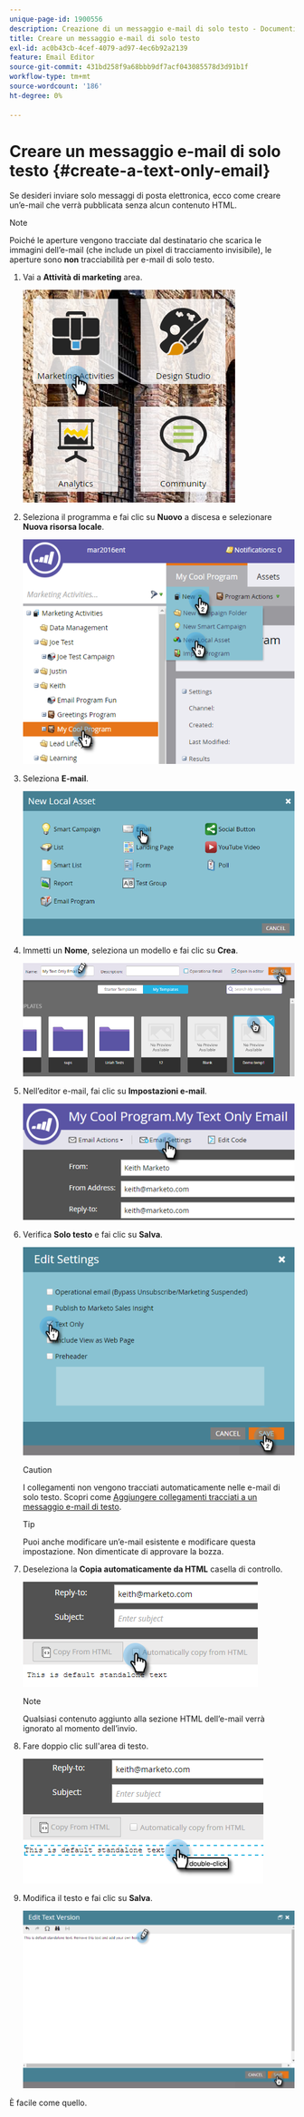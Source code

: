 ```yaml
---
unique-page-id: 1900556
description: Creazione di un messaggio e-mail di solo testo - Documenti Marketo - Documentazione del prodotto
title: Creare un messaggio e-mail di solo testo
exl-id: ac0b43cb-4cef-4079-ad97-4ec6b92a2139
feature: Email Editor
source-git-commit: 431bd258f9a68bbb9df7acf043085578d3d91b1f
workflow-type: tm+mt
source-wordcount: '186'
ht-degree: 0%

---
```


# Creare un messaggio e-mail di solo testo {#create-a-text-only-email}

Se desideri inviare solo messaggi di posta elettronica, ecco come creare un’e-mail che verrà pubblicata senza alcun contenuto HTML.

>[!NOTE]
>
>Poiché le aperture vengono tracciate dal destinatario che scarica le immagini dell’e-mail (che include un pixel di tracciamento invisibile), le aperture sono **non** tracciabilità per e-mail di solo testo.

1. Vai a **Attività di marketing** area.

   ![](assets/one-1.png)

1. Seleziona il programma e fai clic su **Nuovo** a discesa e selezionare **Nuova risorsa locale**.

   ![](assets/two-1.png)

1. Seleziona **E-mail**.

   ![](assets/three-1.png)

1. Immetti un **Nome**, seleziona un modello e fai clic su **Crea**.

   ![](assets/four-1.png)

1. Nell’editor e-mail, fai clic su **Impostazioni e-mail**.

   ![](assets/five.png)

1. Verifica **Solo testo** e fai clic su **Salva**.

   ![](assets/six.png)

   >[!CAUTION]
   >
   >I collegamenti non vengono tracciati automaticamente nelle e-mail di solo testo. Scopri come [Aggiungere collegamenti tracciati a un messaggio e-mail di testo](/help/marketo/product-docs/email-marketing/general/functions-in-the-editor/add-tracked-links-to-a-text-email.md).

   >[!TIP]
   >
   >Puoi anche modificare un’e-mail esistente e modificare questa impostazione. Non dimenticate di approvare la bozza.

1. Deseleziona la **Copia automaticamente da HTML** casella di controllo.

   ![](assets/seven.png)

   >[!NOTE]
   >
   >Qualsiasi contenuto aggiunto alla sezione HTML dell’e-mail verrà ignorato al momento dell’invio.

1. Fare doppio clic sull&#39;area di testo.

   ![](assets/eight.png)

1. Modifica il testo e fai clic su **Salva**.

   ![](assets/nine.png)

È facile come quello.
